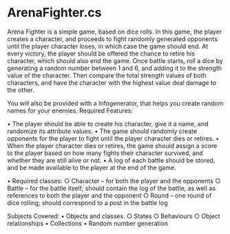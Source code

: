 # ArenaFighter.cs
Arena Fighter is a simple game, based on dice rolls. In this game, the player creates a character, and proceeds to fight randomly
generated opponents until the player character loses, in which case the game should end. At every victory, the player should be offered
the chance to retire his character, which should also end the game.
Once battle starts, roll a dice by generating a random number between 1 and 6, and adding it to the strength value of the character.
Then compare the total strength values of both characters, and have the character with the highest value deal damage to the other.

You will also be provided with a Infogenerator, that helps you create random names for your enemies.
Required Features:

• The player should be able to create his character, give it a name, and randomize its attribute values.
• The game should randomly create opponents for the player to fight until the player character dies or retires.
• When the player character dies or retires, the game should assign a score to the player based on how many fights their character survived, and whether they are still alive or not.
• A log of each battle should be stored, and be made available to the player at the end of the game.

• Required classes:
        ○ Character – for both the player and the opponents
        ○ Battle – for the battle itself; should contain the log of the battle, as well as references to both the player and the opponent
        ○ Round – one round of dice rolling; should correspond to a post in the battle log
        
Subjects Covered:
• Objects and classes.
        ○ States
        ○ Behaviours
        ○ Object relationships
• Collections
• Random number generation
